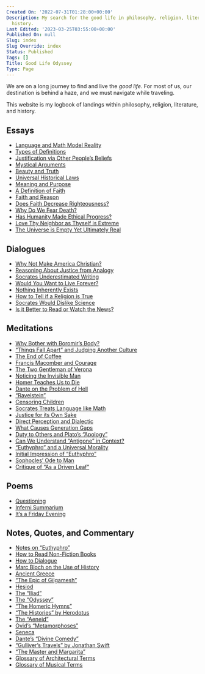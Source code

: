 ```yaml
---
Created On: '2022-07-31T01:28:00+00:00'
Description: My search for the good life in philosophy, religion, literature, and
  history.
Last Edited: '2023-03-25T03:55:00+00:00'
Published On: null
Slug: index
Slug Override: index
Status: Published
Tags: []
Title: Good Life Odyssey
Type: Page
---
```

<p>We are on a long journey to find and live the <em>good life</em>. For most of us, our destination is behind a haze, and we must navigate while traveling.</p>
<p>This website is my logbook of landings within philosophy, religion, literature, and history.</p>
<h2>Essays</h2>
<ul>
<li><a href="./math-and-language">Language and Math Model Reality</a></li>
<li><a href="./types-of-definitions">Types of Definitions</a></li>
<li><a href="./justification-via-others-beliefs">Justification via Other People’s Beliefs</a></li>
<li><a href="./mystical-arguments">Mystical Arguments</a></li>
<li><a href="./beauty-and-truth">Beauty and Truth</a></li>
<li><a href="./universal-historical-laws">Universal Historical Laws</a></li>
<li><a href="./meaning-and-purpose">Meaning and Purpose</a></li>
<li><a href="./a-definition-of-faith">A Definition of Faith</a></li>
<li><a href="./faith-and-reason">Faith and Reason</a></li>
<li><a href="./faith-and-righteousness">Does Faith Decrease Righteousness?</a></li>
<li><a href="./fear-of-death">Why Do We Fear Death?</a></li>
<li><a href="./ethical-progress">Has Humanity Made Ethical Progress?</a></li>
<li><a href="./love-thy-neighbor-as-thyself">Love Thy Neighbor as Thyself is Extreme</a></li>
<li><a href="./the-universe-is-empty-yet-ultimately-real">The Universe is Empty Yet Ultimately Real</a></li>
</ul>
<h2>Dialogues</h2>
<ul>
<li><a href="./why-not-make-america-christian">Why Not Make America Christian?</a></li>
<li><a href="./reasoning-about-justice-by-analogy">Reasoning About Justice from Analogy</a></li>
<li><a href="./socrates-underestimated-writing">Socrates Underestimated Writing</a></li>
<li><a href="./would-you-want-to-live-forever">Would You Want to Live Forever?</a></li>
<li><a href="./nothing-inherently-exists">Nothing Inherently Exists</a></li>
<li><a href="./how-to-tell-if-a-religion-is-true">How to Tell if a Religion is True</a></li>
<li><a href="./socrates-would-dislike-science">Socrates Would Dislike Science</a></li>
<li><a href="./is-it-better-to-read-or-watch-the-news">Is it Better to Read or Watch the News?</a></li>
</ul>
<h2>Meditations</h2>
<ul>
<li><a href="./why-bother-with-boromirs-body">Why Bother with Boromir’s Body?</a></li>
<li><a href="./things-fall-apart-and-judging-another-culture">“Things Fall Apart” and Judging Another Culture</a> </li>
<li><a href="./the-end-of-coffee">The End of Coffee</a></li>
<li><a href="./francis-macomber-and-courage">Francis Macomber and Courage</a></li>
<li><a href="./the-two-gentleman-of-verona">The Two Gentleman of Verona</a></li>
<li><a href="./noticing-the-invisible-man">Noticing the Invisible Man</a></li>
<li><a href="./homer-teaches-us-to-die">Homer Teaches Us to Die</a></li>
<li><a href="./dante-on-the-problem-of-hell">Dante on the Problem of Hell</a></li>
<li><a href="./ravelstein">“Ravelstein”</a></li>
<li><a href="./censoring-children">Censoring Children</a></li>
<li><a href="./socrates-treats-language-like-math">Socrates Treats Language like Math</a></li>
<li><a href="./justice-for-its-own-sake">Justice for its Own Sake</a></li>
<li><a href="./dialectic-and-direct-perception">Direct Perception and Dialectic</a></li>
<li><a href="./what-causes-generation-gaps">What Causes Generation Gaps</a></li>
<li><a href="./duty-to-others-and-platos-apology">Duty to Others and Plato’s “Apology”</a></li>
<li><a href="./antigone-historical-context">Can We Understand “Antigone” in Context?</a></li>
<li><a href="./euthyphro-and-a-universal-morality">“Euthyphro” and a Universal Morality</a></li>
<li><a href="./euthyphro-initial-impressions">Initial Impression of “Euthyphro”</a></li>
<li><a href="./sophocles-ode-to-man">Sophocles’ Ode to Man</a></li>
<li><a href="./as-a-driven-leaf">Critique of “As a Driven Leaf”</a></li>
</ul>
<h2>Poems</h2>
<ul>
<li><a href="./questioning-poem">Questioning</a></li>
<li><a href="./inferni-summarium">Inferni Summarium</a></li>
<li><a href="./its-a-friday-evening">It’s a Friday Evening</a> </li>
</ul>
<h2>Notes, Quotes, and Commentary</h2>
<ul>
<li><a href="./notes-on-euthyphro">Notes on “Euthyphro”</a></li>
<li><a href="./how-to-read">How to Read Non-Fiction Books</a></li>
<li><a href="./how-to-dialogue">How to Dialogue</a></li>
<li><a href="./the-historians-craft-bloch">Marc Bloch on the Use of History</a></li>
<li><a href="./ancient-greece">Ancient Greece</a></li>
<li><a href="./the-epic-of-gilgamesh">“The Epic of Gilgamesh”</a></li>
<li><a href="./hesiod">Hesiod</a></li>
<li><a href="./the-iliad">The “Iliad”</a></li>
<li><a href="./the-odyssey">The “Odyssey”</a></li>
<li><a href="./homeric-hymns">“The Homeric Hymns”</a></li>
<li><a href="./the-histories-herodotus">“The Histories” by Herodotus</a></li>
<li><a href="./the-aeneid">The “Aeneid”</a></li>
<li><a href="./metamorphoses">Ovid’s “Metamorphoses”</a></li>
<li><a href="./seneca">Seneca</a></li>
<li><a href="./divine-comedy">Dante’s “Divine Comedy”</a></li>
<li><a href="./gullivers-travels">“Gulliver’s Travels” by Jonathan Swift</a></li>
<li><a href="./the-master-and-margarita">“The Master and Margarita”</a></li>
<li><a href="./architecture-glossary">Glossary of Architectural Terms</a></li>
<li><a href="./music-glossary">Glossary of Musical Terms</a></li>
</ul>
